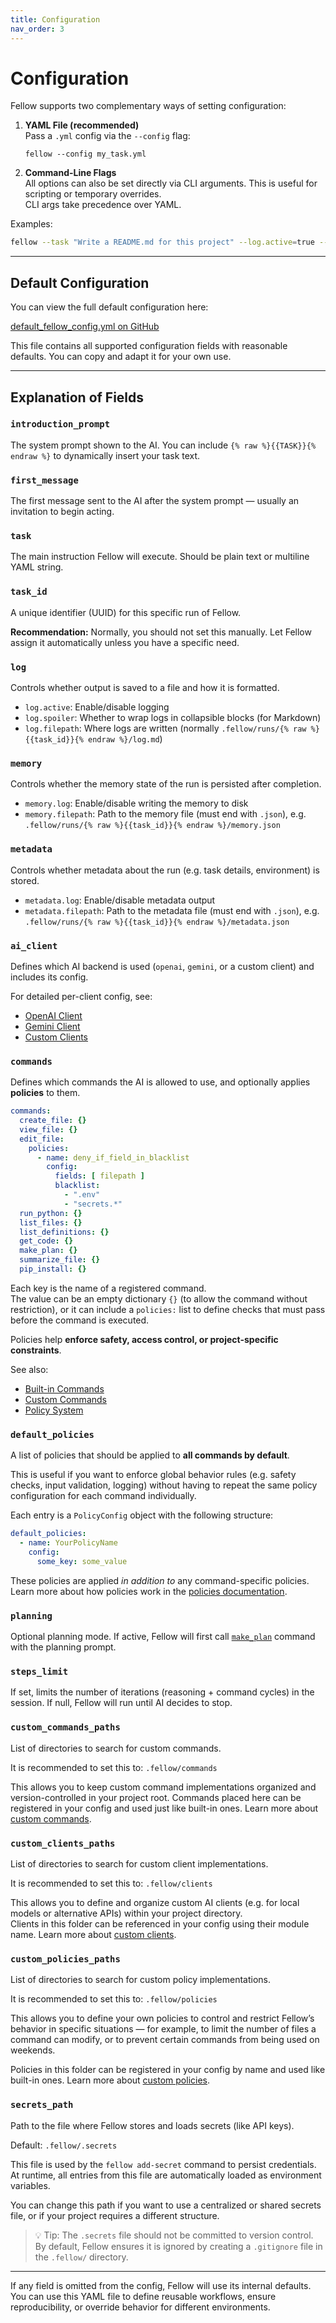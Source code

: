 ```yaml
---
title: Configuration
nav_order: 3
---
```


# Configuration

Fellow supports two complementary ways of setting configuration:

1. **YAML File (recommended)**  
   Pass a `.yml` config via the `--config` flag:
   
       fellow --config my_task.yml

2. **Command-Line Flags**  
   All options can also be set directly via CLI arguments. This is useful for scripting or temporary overrides.  
   CLI args take precedence over YAML.

Examples:

```bash
fellow --task "Write a README.md for this project" --log.active=true --steps_limit=5
```

---

## Default Configuration

You can view the full default configuration here:

[default_fellow_config.yml on GitHub](https://github.com/ManuelZierl/fellow/blob/main/fellow/default_fellow_config.yml)

This file contains all supported configuration fields with reasonable defaults. You can copy and adapt it for your own use.

---

## Explanation of Fields

### `introduction_prompt`

The system prompt shown to the AI. You can include `{% raw %}{{TASK}}{% endraw %}` to dynamically insert your task text.

### `first_message`

The first message sent to the AI after the system prompt — usually an invitation to begin acting.

### `task`

The main instruction Fellow will execute. Should be plain text or multiline YAML string.

### `task_id`

A unique identifier (UUID) for this specific run of Fellow.

**Recommendation:** Normally, you should not set this manually. Let Fellow assign it automatically unless you have a specific need.


### `log`

Controls whether output is saved to a file and how it is formatted.

- `log.active`: Enable/disable logging
- `log.spoiler`: Whether to wrap logs in collapsible blocks (for Markdown)
- `log.filepath`: Where logs are written (normally `.fellow/runs/{% raw %}{{task_id}}{% endraw %}/log.md`)


### `memory`

Controls whether the memory state of the run is persisted after completion.

- `memory.log`: Enable/disable writing the memory to disk
- `memory.filepath`: Path to the memory file (must end with `.json`), e.g. `.fellow/runs/{% raw %}{{task_id}}{% endraw %}/memory.json`

### `metadata`

Controls whether metadata about the run (e.g. task details, environment) is stored.

- `metadata.log`: Enable/disable metadata output
- `metadata.filepath`: Path to the metadata file (must end with `.json`), e.g. `.fellow/runs/{% raw %}{{task_id}}{% endraw %}/metadata.json`

### `ai_client`

Defines which AI backend is used (`openai`, `gemini`, or a custom client) and includes its config.

For detailed per-client config, see:
- [OpenAI Client](/fellow/clients/openai)
- [Gemini Client](/fellow/clients/gemini)
- [Custom Clients](/fellow/clients/custom)

### `commands`

Defines which commands the AI is allowed to use, and optionally applies **policies** to them.

```yaml
commands:
  create_file: {}
  view_file: {}
  edit_file:
    policies:
      - name: deny_if_field_in_blacklist
        config:
          fields: [ filepath ]
          blacklist:
            - ".env"
            - "secrets.*"
  run_python: {}
  list_files: {}
  list_definitions: {}
  get_code: {}
  make_plan: {}
  summarize_file: {}
  pip_install: {}
```

Each key is the name of a registered command.  
The value can be an empty dictionary `{}` (to allow the command without restriction), or it can include a `policies:` list to define checks that must pass before the command is executed.

Policies help **enforce safety, access control, or project-specific constraints**.

See also:

- [Built-in Commands](/fellow/commands/builtin)
- [Custom Commands](/fellow/commands/custom)
- [Policy System](/fellow/policies)

### `default_policies`

A list of policies that should be applied to **all commands by default**.

This is useful if you want to enforce global behavior rules (e.g. safety checks, input validation, logging) without having to repeat the same policy configuration for each command individually.

Each entry is a `PolicyConfig` object with the following structure:

```yaml
default_policies:
  - name: YourPolicyName
    config:
      some_key: some_value
```

These policies are applied *in addition to* any command-specific policies. Learn more about how policies work in the [policies documentation](/fellow/policies).


### `planning`

Optional planning mode. If active, Fellow will first call [`make_plan`](/fellow/commands/builtin#make_plan) command with the planning prompt.

### `steps_limit`

If set, limits the number of iterations (reasoning + command cycles) in the session. If null, Fellow will run until AI decides to stop.

### `custom_commands_paths`

List of directories to search for custom commands.  

It is recommended to set this to: `.fellow/commands`

This allows you to keep custom command implementations organized and version-controlled in your project root. Commands placed here can be registered in your config and used just like built-in ones. Learn more about [custom commands](/fellow/commands/custom).

### `custom_clients_paths`

List of directories to search for custom client implementations.

It is recommended to set this to: `.fellow/clients`

This allows you to define and organize custom AI clients (e.g. for local models or alternative APIs) within your project directory.  
Clients in this folder can be referenced in your config using their module name. Learn more about [custom clients](/fellow/clients/custom).

### `custom_policies_paths`

List of directories to search for custom policy implementations.

It is recommended to set this to: `.fellow/policies`

This allows you to define your own policies to control and restrict Fellow’s behavior in specific situations — for example, to limit the number of files a command can modify, or to prevent certain commands from being used on weekends.

Policies in this folder can be registered in your config by name and used like built-in ones. Learn more about [custom policies](/fellow/policies/custom).

### `secrets_path`

Path to the file where Fellow stores and loads secrets (like API keys).

Default: `.fellow/.secrets`

This file is used by the `fellow add-secret` command to persist credentials. At runtime, all entries from this file are automatically loaded as environment variables.

You can change this path if you want to use a centralized or shared secrets file, or if your project requires a different structure.

> 💡 Tip: The `.secrets` file should not be committed to version control. By default, Fellow ensures it is ignored by creating a `.gitignore` file in the `.fellow/` directory.

---

If any field is omitted from the config, Fellow will use its internal defaults. You can use this YAML file to define reusable workflows, ensure reproducibility, or override behavior for different environments.
